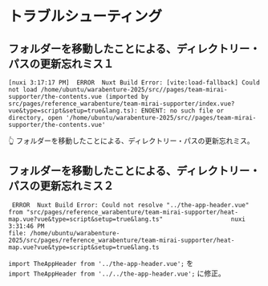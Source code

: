 # トラブルシューティング

## フォルダーを移動したことによる、ディレクトリー・パスの更新忘れミス１

```
[nuxi 3:17:17 PM]  ERROR  Nuxt Build Error: [vite:load-fallback] Could not load /home/ubuntu/warabenture-2025/src//pages/team-mirai-supporter/the-contents.vue (imported by src/pages/reference_warabenture/team-mirai-supporter/index.vue?vue&type=script&setup=true&lang.ts): ENOENT: no such file or directory, open '/home/ubuntu/warabenture-2025/src//pages/team-mirai-supporter/the-contents.vue'
```

👆 フォルダーを移動したことによる、ディレクトリー・パスの更新忘れミス。  


## フォルダーを移動したことによる、ディレクトリー・パスの更新忘れミス２

```
 ERROR  Nuxt Build Error: Could not resolve "../the-app-header.vue" from "src/pages/reference_warabenture/team-mirai-supporter/heat-map.vue?vue&type=script&setup=true&lang.ts"                   nuxi 3:31:46 PM
file: /home/ubuntu/warabenture-2025/src/pages/reference_warabenture/team-mirai-supporter/heat-map.vue?vue&type=script&setup=true&lang.ts
```

`import TheAppHeader from '../the-app-header.vue';` を  
`import TheAppHeader from '../../the-app-header.vue';` に修正。  

